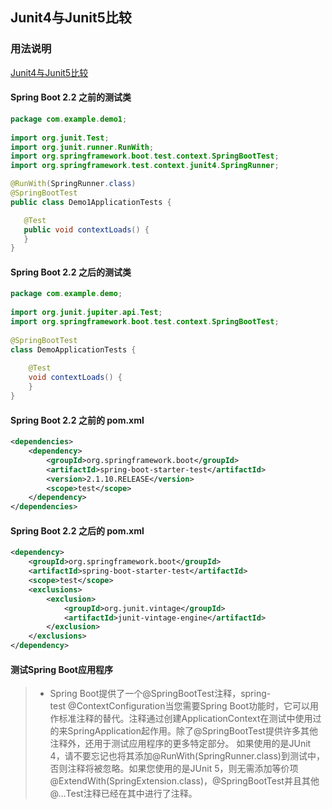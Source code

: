## Junit4与Junit5比较

### 用法说明

[Junit4与Junit5比较](https://blog.csdn.net/kmesky/article/details/102984592) 

#### Spring Boot 2.2 之前的测试类

```java
package com.example.demo1;
    
import org.junit.Test;
import org.junit.runner.RunWith;
import org.springframework.boot.test.context.SpringBootTest;
import org.springframework.test.context.junit4.SpringRunner;

@RunWith(SpringRunner.class)
@SpringBootTest
public class Demo1ApplicationTests {

   @Test
   public void contextLoads() {
   }
}
```

#### Spring Boot 2.2 之后的测试类

```java
package com.example.demo;
 
import org.junit.jupiter.api.Test;
import org.springframework.boot.test.context.SpringBootTest;
 
@SpringBootTest
class DemoApplicationTests {
 
    @Test
    void contextLoads() {
    }
} 
```
#### Spring Boot 2.2 之前的 pom.xml

```xml
<dependencies>
    <dependency>
        <groupId>org.springframework.boot</groupId>
        <artifactId>spring-boot-starter-test</artifactId>
        <version>2.1.10.RELEASE</version>
        <scope>test</scope>
    </dependency>
</dependencies>
```
#### Spring Boot 2.2 之后的 pom.xml

```xml
<dependency>
    <groupId>org.springframework.boot</groupId>
    <artifactId>spring-boot-starter-test</artifactId>
    <scope>test</scope>
    <exclusions>
        <exclusion>
            <groupId>org.junit.vintage</groupId>
            <artifactId>junit-vintage-engine</artifactId>
        </exclusion>
    </exclusions>
</dependency>

```
#### 测试Spring Boot应用程序

>* Spring Boot提供了一个@SpringBootTest注释，spring-test @ContextConfiguration当您需要Spring Boot功能时，它可以用作标准注释的替代。注释通过创建ApplicationContext在测试中使用过的来SpringApplication起作用。除了@SpringBootTest提供许多其他注释外，还用于测试应用程序的更多特定部分。
>如果使用的是JUnit 4，请不要忘记也将其添加@RunWith(SpringRunner.class)到测试中，否则注释将被忽略。如果您使用的是JUnit 5，则无需添加等价项@ExtendWith(SpringExtension.class)，@SpringBootTest并且其他@…Test注释已经在其中进行了注释。

